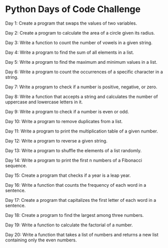 # Python Days of Code Challenge

Day 1: Create a program that swaps the values of two variables.

Day 2: Create a program to calculate the area of a circle given its radius.

Day 3: Write a function to count the number of vowels in a given string.

Day 4: Write a program to find the sum of all elements in a list.

Day 5: Write a program to find the maximum and minimum values in a list.

Day 6: Write a program to count the occurrences of a specific character in a string.

Day 7: Write a program to check if a number is positive, negative, or zero.

Day 8: Write a function that accepts a string and calculates the number of uppercase and lowercase letters in it.

Day 9: Write a program to check if a number is even or odd.

Day 10: Write a program to remove duplicates from a list.

Day 11: Write a program to print the multiplication table of a given number.

Day 12: Write a program to reverse a given string.

Day 13: Write a program to shuffle the elements of a list randomly.

Day 14: Write a program to print the first n numbers of a Fibonacci sequence.

Day 15: Create a program that checks if a year is a leap year.

Day 16: Write a function that counts the frequency of each word in a sentence.

Day 17: Create a program that capitalizes the first letter of each word in a sentence.

Day 18: Create a program to find the largest among three numbers.

Day 19: Write a function to calculate the factorial of a number.

Day 20: Write a function that takes a list of numbers and returns a new list containing only the even numbers.
